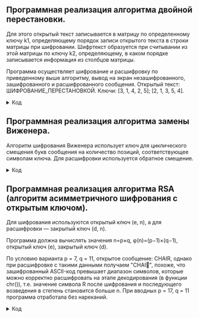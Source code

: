 ## Программная реализация алгоритма двойной перестановки.

Для этого открытый текст записывается в матрицу по определенному ключу k1, определяющему порядок записи открытого текста в строки матрицы при шифровании. Шифртекст образуется при считывании из этой матрицы по ключу k2, определяющему, в каком порядке записывается информация из столбцов матрицы. 

Программа осуществляет шифрование и расшифровку по приведенному выше алгоритму, вывод на экран незашифрованного, зашифрованного и расшифрованного сообщения.
Открытый текст: ШИФРОВАНИЕ_ПЕРЕСТАНОВКОЙ.
Ключи: [3, 1, 4, 2, 5]; [2, 1, 3, 5, 4].

<details close>
  <summary>Код</summary>
  
```python
    
    def print_matrix(matrix):    
        for row in matrix:
            print(' '.join(row))
    
    def encode(text, k1, k2):
        # Определение размеров матрицы    
        rows = len(k1)
        cols = len(k2)
        # Заполнение матрицы по ключу k1    
        matrix = [['_' for _ in range(cols)] for _ in range(rows)]
        text_index = 0    
        for i in k1:
            for j in range(cols):            
                if text_index < len(text):
                    matrix[i - 1][j] = text[text_index]                
                    text_index += 1
        # Печать матрицы перед шифрованием
        print("Полученная матрица:")    
        print_matrix(matrix)
        # Шифрование по ключу k2
        ciphertext = ''    
        for j in k2:
            for i in range(rows):            
                ciphertext += matrix[i][j - 1]
        return ciphertext
    
    def decode(ciphertext, k1, k2):    
        # Определение размеров матрицы
        rows = len(k1)    
        cols = len(k2)
        # Заполнение матрицы по ключу k2
        matrix = [['_' for _ in range(cols)] for _ in range(rows)]    
        text_index = 0
        for j in k2:        
            for i in range(rows):
                if text_index < len(ciphertext):                
                    matrix[i][j - 1] = ciphertext[text_index]
                    text_index += 1
        # Расшифровка по ключу k1    
        plaintext = ''
        for i in k1:        
            for j in range(cols):
                plaintext += matrix[i - 1][j]
        return plaintext
    
    # Ключи
    k1 = [3, 1, 4, 2, 5]
    k2 = [2, 1, 3, 5, 4]
    # Открытый текст
    plaintext = 'ШИФРОВАНИЕ_ПЕРЕСТАНОВКОЙ'
    # Шифрование
    ciphertext = encode(plaintext, k1, k2)
    print("Открытый текст:", plaintext)
    print("Зашифрованный текст:", ciphertext)
    # Расшифровка
    decrypted_text = decode(ciphertext, k1, k2)
    print("Расшифрованный текст:", decrypted_text)
    
```
</details>

## Программная реализация алгоритма замены Виженера.

Алгоритм шифрования Виженера использует ключ для циклического смещения букв сообщения на количество позиций, соответствующее символам ключа. Для расшифровки используется обратное смещение.

<details close>
  <summary>Код</summary>
  
```python
# Функция для шифрования сообщения с использованием шифра Виженера
def vigenere_encrypt(plaintext, key):
    encrypted_text = ""  # Инициализация строки для зашифрованного текста
    key_length = len(key)  # Длина ключа
    for i in range(len(plaintext)):
        # Получаем числовые значения текущего символа сообщения и ключа (A=0, ..., Z=25)
        p_char = ord(plaintext[i]) - ord('A')
        k_char = ord(key[i % key_length]) - ord('A')
        
        # Применяем формулу шифрования Виженера: (p + k) % 26
        encrypted_char = (p_char + k_char) % 26 + ord('A')
        
        # Преобразуем результат обратно в символ и добавляем в зашифрованный текст
        encrypted_text += chr(encrypted_char)
    
    return encrypted_text  # Возвращаем зашифрованный текст

# Функция для расшифровки сообщения с использованием шифра Виженера
def vigenere_decrypt(ciphertext, key):
    decrypted_text = ""  # Инициализация строки для расшифрованного текста
    key_length = len(key)  # Длина ключа
    for i in range(len(ciphertext)):
        # Получаем числовые значения текущего символа зашифрованного текста и ключа (A=0, ..., Z=25)
        c_char = ord(ciphertext[i]) - ord('A')
        k_char = ord(key[i % key_length]) - ord('A')
        
        # Применяем формулу расшифровки Виженера: (c - k + 26) % 26
        decrypted_char = (c_char - k_char + 26) % 26 + ord('A')
        
        # Преобразуем результат обратно в символ и добавляем в расшифрованный текст
        decrypted_text += chr(decrypted_char)
    
    return decrypted_text  # Возвращаем расшифрованный текст

# Исходные данные
plaintext = "SHIFROVANIE"
key = "CHAIR"

print(f"Открытый текст: {plaintext}")
print(f"Ключ: {key}")

# Шифрование
encrypted_text = vigenere_encrypt(plaintext, key)
print(f"Зашифрованное сообщение: {encrypted_text}")

# Расшифровка
decrypted_text = vigenere_decrypt(encrypted_text, key)
print(f"Расшифрованное сообщение: {decrypted_text}")
```
</details>

## Программная реализация алгоритма RSA (алгоритм асимметричного шифрования с открытым ключом).

Для шифрования используются открытый ключ (e, n), а для расшифровки — закрытый ключ (d, n).

Программа должна вычислять значения 
n=p×q, 
φ(n)=(p−1)×(q−1), 
открытый ключ (e), закрытый ключ (d).

По условию варианта p = 7, q = 11, открытое сообщение: CHAIR, однако при расшифровке с такими данными получаем "CHAI", похоже, что зашифрованный ASCII-код превышает диапазон символов, которые можно корректно расшифровать на этапе декодирования (в функции chr()), т.е. значение символа R после шифрования и последующего возведения в степень становится больше n. При вводных p = 17, q = 11 программа отработала без нареканий.

<details close>
  <summary>Код</summary>
  
```python
# Функция для вычисления наибольшего общего делителя (НОД)
def gcd(a, b):
    while b != 0:
        a, b = b, a % b  # Используем алгоритм Евклида для нахождения НОД
    return a

# Функция для нахождения мультипликативной обратной (d) для e по модулю φ(n)
# Это используется для нахождения закрытого ключа
def modinv(a, m):
    m0, x0, x1 = m, 0, 1
    if m == 1:
        return 0  # Обратного элемента не существует, если модуль равен 1
    while a > 1:
        q = a // m
        m, a = a % m, m  # Обновляем a и m по формуле расширенного алгоритма Евклида
        x0, x1 = x1 - q * x0, x0  # Переменные для вычисления обратного
    if x1 < 0:
        x1 += m0  # Делаем результат положительным
    return x1

# Генерация ключей RSA на основе простых чисел p и q
def rsa_keygen(p, q):
    # Шаг 1: Вычисляем n = p * q
    n = p * q
    # Шаг 2: Вычисляем функцию Эйлера φ(n) = (p-1)*(q-1)
    phi_n = (p - 1) * (q - 1)

    # Шаг 3: Выбираем e, чтобы 1 < e < φ(n) и gcd(e, φ(n)) = 1 (взаимно простое с φ(n))
    e = 2
    while gcd(e, phi_n) != 1:
        e += 1

    # Шаг 4: Вычисляем d, используя обратное значение e по модулю φ(n)
    d = modinv(e, phi_n)

    # Функция возвращает n, φ(n), e (открытый ключ) и d (закрытый ключ)
    return n, phi_n, e, d

# Функция для шифрования сообщения RSA с использованием открытого ключа (e, n)
def encrypt_rsa(plaintext, e, n):
    # Преобразуем каждый символ сообщения в его ASCII-код
    plaintext_integers = [ord(char) for char in plaintext]
    
    # Применяем формулу c = (m^e) % n для каждого символа (ASCII-кода)
    encrypted = [(char ** e) % n for char in plaintext_integers]
    
    return encrypted

# Функция для расшифровки зашифрованного текста с использованием закрытого ключа (d, n)
def decrypt_rsa(ciphertext, d, n):
    # Применяем формулу m = (c^d) % n для каждого символа (ASCII-кода)
    decrypted = [(char ** d) % n for char in ciphertext]
    
    # Преобразуем числа обратно в символы
    decrypted_message = ''.join([chr(char) for char in decrypted])
    
    return decrypted_message

# Начальные значения
p = 17
q = 11
plaintext = "CHAIR"

# Генерация открытого и закрытого ключей RSA
n, phi_n, e, d = rsa_keygen(p, q)

# Вывод промежуточных значений и ключей
print(f"Значения p: {p}, q: {q}")
print(f"Число n (произведение p и q): {n}")
print(f"Число φ(n): {phi_n}")
print(f"Открытый ключ (e, n): ({e}, {n})")
print(f"Закрытый ключ (d, n): ({d}, {n})")

# Шифрование сообщения
encrypted_message = encrypt_rsa(plaintext, e, n)
print(f"Открытое сообщение: {plaintext}")
print(f"Зашифрованное сообщение (в виде списка чисел): {encrypted_message}")

# Расшифровка сообщения
decrypted_message = decrypt_rsa(encrypted_message, d, n)
print(f"Расшифрованное сообщение: {decrypted_message}")
```
</details>
